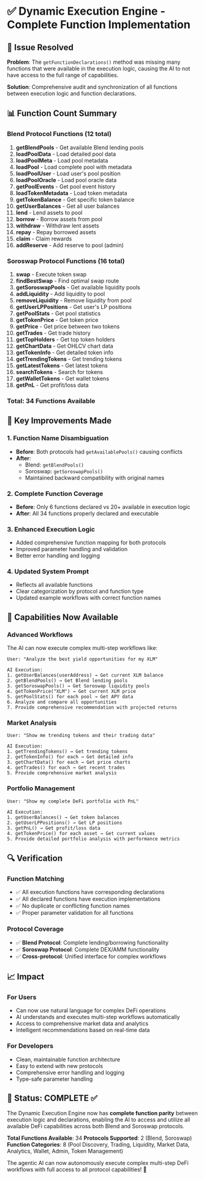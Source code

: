 # ✅ Dynamic Execution Engine - Complete Function Implementation

## 🎯 Issue Resolved
**Problem**: The `getFunctionDeclarations()` method was missing many functions that were available in the execution logic, causing the AI to not have access to the full range of capabilities.

**Solution**: Comprehensive audit and synchronization of all functions between execution logic and function declarations.

## 📊 Function Count Summary

### Blend Protocol Functions (12 total)
1. **getBlendPools** - Get available Blend lending pools
2. **loadPoolData** - Load detailed pool data
3. **loadPoolMeta** - Load pool metadata
4. **loadPool** - Load complete pool with metadata
5. **loadPoolUser** - Load user's pool position
6. **loadPoolOracle** - Load pool oracle data
7. **getPoolEvents** - Get pool event history
8. **loadTokenMetadata** - Load token metadata
9. **getTokenBalance** - Get specific token balance
10. **getUserBalances** - Get all user balances
11. **lend** - Lend assets to pool
12. **borrow** - Borrow assets from pool
13. **withdraw** - Withdraw lent assets
14. **repay** - Repay borrowed assets
15. **claim** - Claim rewards
16. **addReserve** - Add reserve to pool (admin)

### Soroswap Protocol Functions (16 total)
1. **swap** - Execute token swap
2. **findBestSwap** - Find optimal swap route
3. **getSoroswapPools** - Get available liquidity pools
4. **addLiquidity** - Add liquidity to pool
5. **removeLiquidity** - Remove liquidity from pool
6. **getUserLPPositions** - Get user's LP positions
7. **getPoolStats** - Get pool statistics
8. **getTokenPrice** - Get token price
9. **getPrice** - Get price between two tokens
10. **getTrades** - Get trade history
11. **getTopHolders** - Get top token holders
12. **getChartData** - Get OHLCV chart data
13. **getTokenInfo** - Get detailed token info
14. **getTrendingTokens** - Get trending tokens
15. **getLatestTokens** - Get latest tokens
16. **searchTokens** - Search for tokens
17. **getWalletTokens** - Get wallet tokens
18. **getPnL** - Get profit/loss data

### Total: 34 Functions Available

## 🔧 Key Improvements Made

### 1. Function Name Disambiguation
- **Before**: Both protocols had `getAvailablePools()` causing conflicts
- **After**: 
  - Blend: `getBlendPools()`
  - Soroswap: `getSoroswapPools()`
  - Maintained backward compatibility with original names

### 2. Complete Function Coverage
- **Before**: Only 6 functions declared vs 20+ available in execution logic
- **After**: All 34 functions properly declared and executable

### 3. Enhanced Execution Logic
- Added comprehensive function mapping for both protocols
- Improved parameter handling and validation
- Better error handling and logging

### 4. Updated System Prompt
- Reflects all available functions
- Clear categorization by protocol and function type
- Updated example workflows with correct function names

## 🚀 Capabilities Now Available

### Advanced Workflows
The AI can now execute complex multi-step workflows like:

```
User: "Analyze the best yield opportunities for my XLM"

AI Execution:
1. getUserBalances(userAddress) → Get current XLM balance
2. getBlendPools() → Get Blend lending pools
3. getSoroswapPools() → Get Soroswap liquidity pools
4. getTokenPrice("XLM") → Get current XLM price
5. getPoolStats() for each pool → Get APY data
6. Analyze and compare all opportunities
7. Provide comprehensive recommendation with projected returns
```

### Market Analysis
```
User: "Show me trending tokens and their trading data"

AI Execution:
1. getTrendingTokens() → Get trending tokens
2. getTokenInfo() for each → Get detailed info
3. getChartData() for each → Get price charts
4. getTrades() for each → Get recent trades
5. Provide comprehensive market analysis
```

### Portfolio Management
```
User: "Show my complete DeFi portfolio with PnL"

AI Execution:
1. getUserBalances() → Get token balances
2. getUserLPPositions() → Get LP positions
3. getPnL() → Get profit/loss data
4. getTokenPrice() for each asset → Get current values
5. Provide detailed portfolio analysis with performance metrics
```

## 🔍 Verification

### Function Matching
- ✅ All execution functions have corresponding declarations
- ✅ All declared functions have execution implementations
- ✅ No duplicate or conflicting function names
- ✅ Proper parameter validation for all functions

### Protocol Coverage
- ✅ **Blend Protocol**: Complete lending/borrowing functionality
- ✅ **Soroswap Protocol**: Complete DEX/AMM functionality
- ✅ **Cross-protocol**: Unified interface for complex workflows

## 📈 Impact

### For Users
- Can now use natural language for complex DeFi operations
- AI understands and executes multi-step workflows automatically
- Access to comprehensive market data and analytics
- Intelligent recommendations based on real-time data

### For Developers
- Clean, maintainable function architecture
- Easy to extend with new protocols
- Comprehensive error handling and logging
- Type-safe parameter handling

## 🎉 Status: COMPLETE ✅

The Dynamic Execution Engine now has **complete function parity** between execution logic and declarations, enabling the AI to access and utilize all available DeFi capabilities across both Blend and Soroswap protocols.

**Total Functions Available**: 34
**Protocols Supported**: 2 (Blend, Soroswap)
**Function Categories**: 8 (Pool Discovery, Trading, Liquidity, Market Data, Analytics, Wallet, Admin, Token Management)

The agentic AI can now autonomously execute complex multi-step DeFi workflows with full access to all protocol capabilities! 🚀